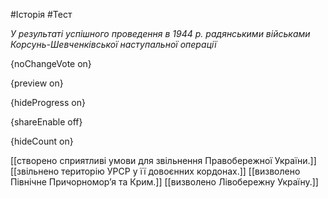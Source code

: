 #Історія #Тест

*У результаті успішного проведення в 1944 р. радянськими військами Корсунь-Шевченківської наступальної операції*

{noChangeVote on}

{preview on}

{hideProgress on}

{shareEnable off}

{hideCount on}

[[створено сприятливі умови для звільнення Правобережної України.]]
[[звільнено територію УРСР у її довоєнних кордонах.]]
[[визволено Північне Причорномор’я та Крим.]]
[[визволено Лівобережну Україну.]]
